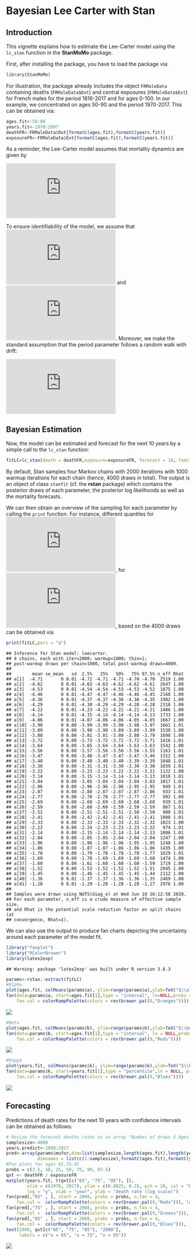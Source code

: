 Bayesian Lee Carter with Stan
================

Introduction
------------

This vignette explains how to estimate the Lee-Carter model using the `lc_stan` function in the **StanMoMo** package.

First, after installing the package, you have to load the package via:

``` r
library(StanMoMo)
```

For illustration, the package already includes the object `FRMaleData` containing deaths (`FRMaleData$Dxt`) and central exposures (`FRMaleData$Ext`) for French males for the period 1816-2017 and for ages 0-100. In our example, we concentrated on ages 50-90 and the period 1970-2017. This can be obtained via:

``` r
ages.fit<-50:90
years.fit<-1970:2007
deathFR<-FRMaleData$Dxt[formatC(ages.fit),formatC(years.fit)]
exposureFR<-FRMaleData$Ext[formatC(ages.fit),formatC(years.fit)]
```

As a reminder, the Lee-Carter model assumes that mortality dynamics are given by

![ 
\\begin{aligned}
D\_{xt} &\\sim Poisson (E\_{xt}\\mu\_{xt})\\\\
\\log \\mu\_{xt}&=\\alpha\_x+\\beta\_x \\kappa\_t
\\end{aligned}
](https://latex.codecogs.com/png.latex?%20%0A%5Cbegin%7Baligned%7D%0AD_%7Bxt%7D%20%26%5Csim%20Poisson%20%28E_%7Bxt%7D%5Cmu_%7Bxt%7D%29%5C%5C%0A%5Clog%20%5Cmu_%7Bxt%7D%26%3D%5Calpha_x%2B%5Cbeta_x%20%5Ckappa_t%0A%5Cend%7Baligned%7D%0A " 
\begin{aligned}
D_{xt} &\sim Poisson (E_{xt}\mu_{xt})\\
\log \mu_{xt}&=\alpha_x+\beta_x \kappa_t
\end{aligned}
")

 To ensure identifiability of the model, we assume that ![\\sum\_x \\beta\_x=1](https://latex.codecogs.com/png.latex?%5Csum_x%20%5Cbeta_x%3D1 "\sum_x \beta_x=1") and ![\\kappa\_1=0](https://latex.codecogs.com/png.latex?%5Ckappa_1%3D0 "\kappa_1=0"). Moreover, we make the standard assumption that the period parameter follows a random walk with drift:

![ 
\\kappa\_t \\sim \\mathcal{N}(\\mu+\\kappa\_{t-1},\\sigma)
](https://latex.codecogs.com/png.latex?%20%0A%5Ckappa_t%20%5Csim%20%5Cmathcal%7BN%7D%28%5Cmu%2B%5Ckappa_%7Bt-1%7D%2C%5Csigma%29%0A " 
\kappa_t \sim \mathcal{N}(\mu+\kappa_{t-1},\sigma)
")

Bayesian Estimation
-------------------

Now, the model can be estimated and forecast for the next 10 years by a simple call to the `lc_stan` function:

``` r
fitLC=lc_stan(death = deathFR,exposure=exposureFR, forecast = 10, family = "poisson",cores=4)
```

By default, Stan samples four Markov chains with 2000 iterations with 1000 warmup iterations for each chain (hence, 4000 draws in total). The output is an object of class `stanfit` (cf. the **rstan** package) which contains the posterior draws of each parameter, the posterior log likelihoods as well as the mortality forecasts.

We can then obtain an overview of the sampling for each parameter by calling the `print` function. For instance, different quantiles for ![\\alpha\_x](https://latex.codecogs.com/png.latex?%5Calpha_x "\alpha_x"), for ![x=50,\\dots,90](https://latex.codecogs.com/png.latex?x%3D50%2C%5Cdots%2C90 "x=50,\dots,90"), based on the 4000 draws can be obtained via

``` r
print(fitLC,pars = "a")
```

    ## Inference for Stan model: leecarter.
    ## 4 chains, each with iter=2000; warmup=1000; thin=1; 
    ## post-warmup draws per chain=1000, total post-warmup draws=4000.
    ## 
    ##        mean se_mean   sd  2.5%   25%   50%   75% 97.5% n_eff Rhat
    ## a[1]  -4.71       0 0.01 -4.72 -4.71 -4.71 -4.70 -4.70  2519 1.00
    ## a[2]  -4.62       0 0.01 -4.63 -4.63 -4.62 -4.62 -4.61  2647 1.00
    ## a[3]  -4.53       0 0.01 -4.54 -4.54 -4.53 -4.53 -4.52  1875 1.00
    ## a[4]  -4.46       0 0.01 -4.47 -4.47 -4.46 -4.46 -4.45  2168 1.00
    ## a[5]  -4.36       0 0.01 -4.37 -4.37 -4.36 -4.36 -4.35  1982 1.00
    ## a[6]  -4.29       0 0.01 -4.30 -4.29 -4.29 -4.28 -4.28  2318 1.00
    ## a[7]  -4.22       0 0.01 -4.23 -4.22 -4.22 -4.21 -4.21  1486 1.00
    ## a[8]  -4.14       0 0.01 -4.15 -4.14 -4.14 -4.14 -4.13  1733 1.00
    ## a[9]  -4.06       0 0.01 -4.07 -4.06 -4.06 -4.05 -4.05  1667 1.00
    ## a[10] -3.98       0 0.00 -3.99 -3.99 -3.98 -3.98 -3.97  1661 1.01
    ## a[11] -3.89       0 0.00 -3.90 -3.90 -3.89 -3.89 -3.89  1530 1.00
    ## a[12] -3.80       0 0.00 -3.81 -3.81 -3.80 -3.80 -3.79  1698 1.00
    ## a[13] -3.72       0 0.00 -3.73 -3.72 -3.72 -3.72 -3.71  1416 1.01
    ## a[14] -3.64       0 0.00 -3.65 -3.64 -3.64 -3.63 -3.63  1542 1.00
    ## a[15] -3.56       0 0.00 -3.57 -3.56 -3.56 -3.56 -3.55  1163 1.01
    ## a[16] -3.47       0 0.00 -3.48 -3.47 -3.47 -3.47 -3.46  1312 1.00
    ## a[17] -3.40       0 0.00 -3.40 -3.40 -3.40 -3.39 -3.39  1048 1.01
    ## a[18] -3.30       0 0.00 -3.31 -3.31 -3.30 -3.30 -3.30  1039 1.01
    ## a[19] -3.22       0 0.00 -3.23 -3.22 -3.22 -3.22 -3.21  1122 1.00
    ## a[20] -3.14       0 0.00 -3.15 -3.14 -3.14 -3.14 -3.13  1010 1.01
    ## a[21] -3.04       0 0.00 -3.05 -3.04 -3.04 -3.04 -3.03  1017 1.01
    ## a[22] -2.96       0 0.00 -2.96 -2.96 -2.96 -2.95 -2.95   949 1.01
    ## a[23] -2.87       0 0.00 -2.88 -2.87 -2.87 -2.87 -2.86   933 1.01
    ## a[24] -2.77       0 0.00 -2.78 -2.78 -2.77 -2.77 -2.77   992 1.00
    ## a[25] -2.69       0 0.00 -2.69 -2.69 -2.69 -2.68 -2.68   939 1.01
    ## a[26] -2.59       0 0.00 -2.60 -2.60 -2.59 -2.59 -2.59   867 1.01
    ## a[27] -2.51       0 0.00 -2.51 -2.51 -2.51 -2.50 -2.50   900 1.01
    ## a[28] -2.41       0 0.00 -2.42 -2.42 -2.41 -2.41 -2.41  1008 1.01
    ## a[29] -2.33       0 0.00 -2.33 -2.33 -2.33 -2.32 -2.32  1023 1.00
    ## a[30] -2.23       0 0.00 -2.24 -2.23 -2.23 -2.23 -2.22   974 1.01
    ## a[31] -2.14       0 0.00 -2.15 -2.14 -2.14 -2.14 -2.13  1006 1.01
    ## a[32] -2.04       0 0.00 -2.05 -2.05 -2.04 -2.04 -2.04  1247 1.00
    ## a[33] -1.96       0 0.00 -1.96 -1.96 -1.96 -1.95 -1.95  1248 1.00
    ## a[34] -1.86       0 0.00 -1.87 -1.87 -1.86 -1.86 -1.86  1435 1.00
    ## a[35] -1.78       0 0.00 -1.79 -1.78 -1.78 -1.78 -1.77  1629 1.01
    ## a[36] -1.69       0 0.00 -1.70 -1.69 -1.69 -1.69 -1.68  1474 1.00
    ## a[37] -1.60       0 0.00 -1.61 -1.60 -1.60 -1.60 -1.59  1719 1.00
    ## a[38] -1.52       0 0.00 -1.53 -1.52 -1.52 -1.52 -1.51  2045 1.00
    ## a[39] -1.45       0 0.00 -1.46 -1.45 -1.45 -1.45 -1.44  2112 1.00
    ## a[40] -1.36       0 0.01 -1.37 -1.37 -1.36 -1.36 -1.35  2469 1.00
    ## a[41] -1.28       0 0.01 -1.29 -1.28 -1.28 -1.28 -1.27  2976 1.00
    ## 
    ## Samples were drawn using NUTS(diag_e) at Wed Jun 10 16:12:58 2020.
    ## For each parameter, n_eff is a crude measure of effective sample size,
    ## and Rhat is the potential scale reduction factor on split chains (at 
    ## convergence, Rhat=1).

We can also use the output to produce fan charts depicting the uncertainty around each parameter of the model fit.

``` r
library("fanplot")
library("RColorBrewer")
library(latex2exp)
```

    ## Warning: package 'latex2exp' was built under R version 3.6.3

``` r
params<-rstan::extract(fitLC)
#Alpha
plot(ages.fit, colMeans(params$a), ylim=range(params$a),ylab=TeX("$\\alpha_x$"), xlab="Age: x")
fan(data=params$a, start=ages.fit[1],type = "interval", ln=NULL,probs = seq(0.01,0.99,0.01),
    fan.col = colorRampPalette(colors = rev(brewer.pal(9,"Oranges"))))
```

![](leecarter_files/figure-markdown_github/unnamed-chunk-5-1.png)

``` r
#Beta
plot(ages.fit, colMeans(params$b), ylim=range(params$b),ylab=TeX("$\\beta_x$"), xlab="Age: x")
fan(data=params$b, start=ages.fit[1],type = "interval", ln = NULL,probs = seq(0.01,0.99,0.01),
    fan.col = colorRampPalette(colors = rev(brewer.pal(9,"Reds"))))
```

![](leecarter_files/figure-markdown_github/unnamed-chunk-5-2.png)

``` r
#Kappa
plot(years.fit, colMeans(params$k), ylim=range(params$k),ylab=TeX("$\\kappa_t$"), xlab="Year: t")
fan(data=params$k, start=years.fit[1],type = "percentile",ln = NULL, probs = seq(0.01,0.99,0.01),
    fan.col = colorRampPalette(colors = rev(brewer.pal(9,"Blues"))))
```

![](leecarter_files/figure-markdown_github/unnamed-chunk-5-3.png)

Forecasting
-----------

Predictions of death rates for the next 10 years with confidence intervals can be obtained as follows:

``` r
# Resize the forecast deaths rates as an array "Number of draws X Ages X Years to predict"
samplesize<-4000
years.predict<-2008:2017
pred<-array(params$mufor,dim=list(samplesize,length(ages.fit),length(years.predict)),
            dimnames = list(c(1:samplesize),formatC(ages.fit),formatC(years.predict)))
#Fan plots for ages 65,75,85
probs = c(2.5, 10, 25, 50, 75, 90, 97.5)
qxt <- deathFR / exposureFR
matplot(years.fit, t(qxt[c("65", "75", "85"), ]),
        xlim = c(1970, 2017), ylim = c(0.0025, 0.2), pch = 20, col = "black",
        log = "y", xlab = "year", ylab = "death rate (log scale)")
fan(pred[,"65" , ], start = 2008, probs = probs, n.fan = 4,
    fan.col =  colorRampPalette(colors = rev(brewer.pal(9,"Reds"))), ln = NULL)
fan(pred[,"75" , ], start = 2008, probs = probs, n.fan = 4,
    fan.col =  colorRampPalette(colors = rev(brewer.pal(9,"Greens"))), ln = NULL)
fan(pred[,"85" , ], start = 2008, probs = probs, n.fan = 4,
    fan.col =  colorRampPalette(colors = rev(brewer.pal(9,"Blues"))), ln = NULL)
text(1980, qxt[c("65", "75", "85"), "2000"],
     labels = c("x = 65", "x = 75", "x = 85"))
```

![](leecarter_files/figure-markdown_github/unnamed-chunk-6-1.png)
